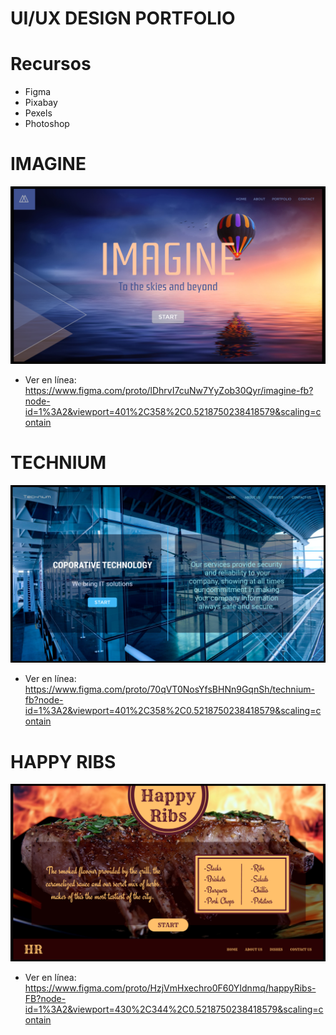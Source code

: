 # UI/UX DESIGN PORTFOLIO

# Recursos
- Figma
- Pixabay
- Pexels
- Photoshop

# IMAGINE
![](./Imagine-FB.png)
* Ver en línea:
https://www.figma.com/proto/lDhrvI7cuNw7YyZob30Qyr/imagine-fb?node-id=1%3A2&viewport=401%2C358%2C0.5218750238418579&scaling=contain

# TECHNIUM
![](./Technium-FB.png)
* Ver en línea:
https://www.figma.com/proto/70qVT0NosYfsBHNn9GqnSh/technium-fb?node-id=1%3A2&viewport=401%2C358%2C0.5218750238418579&scaling=contain

# HAPPY RIBS
![](./HappyRibs-FB.png)
* Ver en línea:
https://www.figma.com/proto/HzjVmHxechro0F60YIdnmq/happyRibs-FB?node-id=1%3A2&viewport=430%2C344%2C0.5218750238418579&scaling=contain

